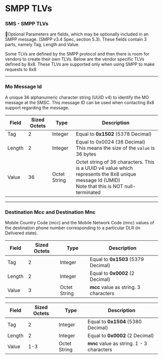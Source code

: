 # SMPP TLVs

### SMS - SMPP TLVs

📘Optional Parameters are fields, which may be optionally included in an SMPP message. (SMPP v3.4 Spec, section 5.3). These fields contain 3 parts, namely Tag, Length and Value.

Some TLVs are defined by the SMPP protocol and then there is room for vendors to create their own TLVs. Below are the vendor specific TLVs defined by 8x8. These TLVs are supported only when using SMPP to make requests to 8x8

---

### Mo Message Id

A unique 36 alphanumeric character string (UUID v4) to identify the MO message at the SMSC. This message ID can be used when contacting 8x8 support regarding the message.

| Field | Sized Octets | Type | Description                                                                                                                                           |
| --- | --- | --- |-------------------------------------------------------------------------------------------------------------------------------------------------------|
| Tag | 2 | Integer | Equal to **0x1502** (5378 Decimal)                                                                                                                    |
| Length | 2 | Integer | Equal to 0x0024 (36 Decimal)<br>This means the size of the `value` is 36 bytes                                                                        |
| Value | 36 | Octet String | Octet string of 36 characters. This is a UUID v4 value which represents the 8x8 unique message Id (UMID)<br>Note that this is NOT null-terminated |

---

### Destination Mcc and Destination Mnc

Mobile Country Code (mcc) and the Mobile Network Code (mnc) values of the destination phone number corresponding to a particular DLR (in Delivered state).

| Field | Sized Octets | Type | Description |
| --- | --- | --- | --- |
| Tag | 2 | Integer | Equal to **0x1503** (5379 Decimal) |
| Length | 2 | Integer | Equal to **0x0002** (2 Decimal) |
| Value | 3 | Octet String | **mcc** value as string. 3 characters |

| Field | Sized Octets | Type | Description |
| --- | --- | --- | --- |
| Tag | 2 | Integer | Equal to **0x1504** (5380 Decimal) |
| Length | 2 | Integer | Equal to **0x0002** (2 Decimal) |
| Value | 1-3 | Octet String | **mnc** value as string. 1 - 3 characters |
